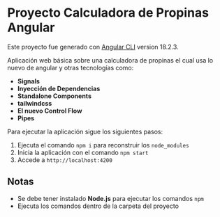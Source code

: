 # Proyecto Calculadora de Propinas Angular

Este proyecto fue generado con [Angular CLI](https://github.com/angular/angular-cli) version 18.2.3.

Aplicación web básica sobre una calculadora de propinas el cual usa lo nuevo de angular y otras tecnologías como:

- **Signals**
- **Inyección de Dependencias**
- **Standalone Components**
- **tailwindcss**
- **El nuevo Control Flow**
- **Pipes**

Para ejecutar la aplicación sigue los siguientes pasos:

1. Ejecuta el comando `npm i` para reconstruir los `node_modules`
2. Inicia la aplicación con el comando `npm start`
3. Accede a `http://localhost:4200`

## Notas
- Se debe tener instalado **Node.js** para ejecutar los comandos `npm`
- Ejecuta los comandos dentro de la carpeta del proyecto